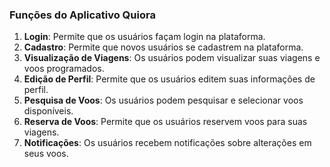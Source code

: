 ### Funções do Aplicativo Quiora

1. **Login**: Permite que os usuários façam login na plataforma.
2. **Cadastro**: Permite que novos usuários se cadastrem na plataforma.
3. **Visualização de Viagens**: Os usuários podem visualizar suas viagens e voos programados.
4. **Edição de Perfil**: Permite que os usuários editem suas informações de perfil.
5. **Pesquisa de Voos**: Os usuários podem pesquisar e selecionar voos disponíveis.
6. **Reserva de Voos**: Permite que os usuários reservem voos para suas viagens.
7. **Notificações**: Os usuários recebem notificações sobre alterações em seus voos. 
